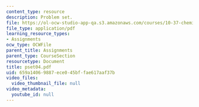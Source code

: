 ```yaml
---
content_type: resource
description: Problem set.
file: https://ol-ocw-studio-app-qa.s3.amazonaws.com/courses/10-37-chemical-and-biological-reaction-engineering-spring-2007/659a14069887ece045bffae617aaf37b_pset04.pdf
file_type: application/pdf
learning_resource_types:
- Assignments
ocw_type: OCWFile
parent_title: Assignments
parent_type: CourseSection
resourcetype: Document
title: pset04.pdf
uid: 659a1406-9887-ece0-45bf-fae617aaf37b
video_files:
  video_thumbnail_file: null
video_metadata:
  youtube_id: null
---
```

